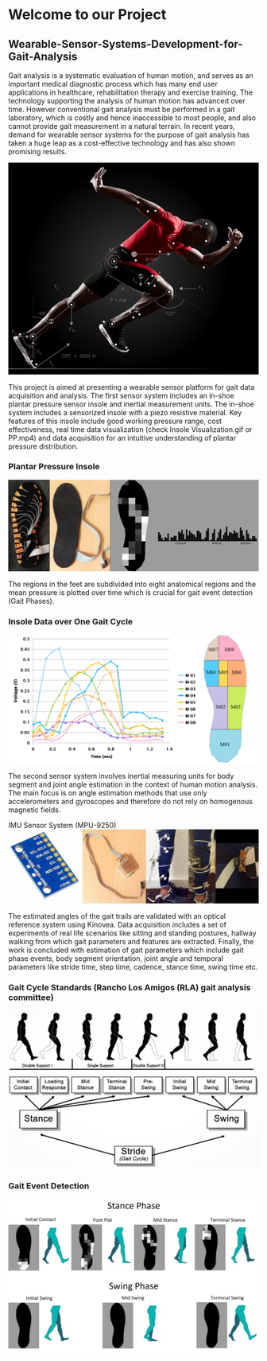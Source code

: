 # Welcome to our Project

## Wearable-Sensor-Systems-Development-for-Gait-Analysis
Gait analysis is a systematic evaluation of human motion, and serves as an important medical diagnostic process which has many end user applications in healthcare, rehabilitation therapy and exercise training. The technology supporting the analysis of human motion has advanced over time. However conventional gait analysis must be performed in a gait laboratory, which is costly and hence inaccessible to most people, and also cannot provide gait measurement in a natural terrain. In recent years, demand for wearable sensor systems for the purpose of gait analysis has taken a huge leap as a cost-effective technology and has also shown promising results.

![Sensor-Development-for-Gait-Analysis-](./Gait.png)

This project is aimed at presenting a wearable sensor platform for gait data acquisition and analysis. The first sensor system includes an in-shoe plantar pressure sensor insole and inertial measurement units. The in-shoe system includes a sensorized insole with a piezo resistive material. Key features of this insole include good working pressure range, cost effectiveness, real time data visualization (check Insole Visualization.gif  or PP.mp4) and data acquisition for an intuitive understanding of plantar pressure distribution. 

### Plantar Pressure Insole
![Sensor-Development-for-Gait-Analysis-](./Insole.png)

The regions in the feet are subdivided into eight anatomical regions and the mean pressure is plotted over time which is crucial for gait event detection (Gait Phases).

### Insole Data over One Gait Cycle
![Sensor-Development-for-Gait-Analysis-](./Insole_Regions_one_Gait_cycle.png)

The second sensor system involves inertial measuring units for body segment and joint angle estimation in the context of human motion analysis. The main focus is on angle estimation methods that use only accelerometers and gyroscopes and therefore do not rely on homogenous magnetic fields. 

IMU Sensor System (MPU-9250)
![Sensor-Development-for-Gait-Analysis-](./IMU.jpg)

The estimated angles of the gait trails are validated with an optical reference system using Kinovea. Data acquisition includes a set of experiments of real life scenarios like sitting and standing postures, hallway walking from which gait parameters and features are extracted. Finally, the work is concluded with estimation of gait parameters which include gait phase events, body segment orientation, joint angle and temporal parameters like stride time, step time, cadence, stance time, swing time etc.

### Gait Cycle Standards (Rancho Los Amigos (RLA) gait analysis committee)
![Sensor-Development-for-Gait-Analysis-](./Gait_cycle.jpg)

### Gait Event Detection
![Sensor-Development-for-Gait-Analysis-](./Gait_Phases.png)
